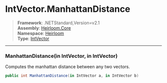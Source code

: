 # IntVector.ManhattanDistance

> **Framework**: .NETStandard,Version=v2.1  
> **Assembly**: [Heirloom.Core][0]  
> **Namespace**: [Heirloom][0]  
> **Type**: [IntVector][1]  

--------------------------------------------------------------------------------

### ManhattanDistance(in IntVector, in IntVector)

Computes the manhattan distance between any two vectors.

```cs
public int ManhattanDistance(in IntVector a, in IntVector b)
```

[0]: ../Heirloom.Core.md
[1]: Heirloom.IntVector.md
